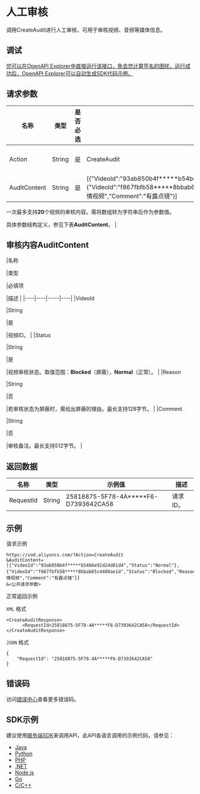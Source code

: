 # 人工审核

调用CreateAudit进行人工审核，可用于审核视频、音频等媒体信息。

## 调试

[您可以在OpenAPI Explorer中直接运行该接口，免去您计算签名的困扰。运行成功后，OpenAPI Explorer可以自动生成SDK代码示例。](https://api.aliyun.com/#product=vod&api=CreateAudit&type=RPC&version=2017-03-21)

## 请求参数

|名称|类型|是否必选|示例值|描述|
|--|--|----|---|--|
|Action|String|是|CreateAudit|系统规定参数。取值：**CreateAudit**。 |
|AuditContent|String|是|\[\{"VideoId":"93ab850b4f\*\*\*\*\*b54b6e91d24d81d4","Status":"Normal"\},\{"VideoId":"f867fbfb58\*\*\*\*\*8bbab65c4480ae1d","Status":"Blocked","Reason":"色情视频","Comment":"有露点镜"\}\]|审核内容数组。

 一次最多支持**20**个视频的审核内容。需将数组转为字符串后作为参数值。

 具体参数结构定义，参见下表**AuditContent**。 |

## 审核内容AuditContent

|名称

|类型

|必填项

|描述 |
|----|----|-----|----|
|VideoId

|String

|是

|视频ID。 |
|Status

|String

|是

|视频审核状态。取值范围：**Blocked**（屏蔽），**Normal**（正常）。 |
|Reason

|String

|否

|若审核状态为屏蔽时，需给出屏蔽的理由。最长支持128字节。 |
|Comment

|String

|否

|审核备注。最长支持512字节。 |

## 返回数据

|名称|类型|示例值|描述|
|--|--|---|--|
|RequestId|String|25818875-5F78-4A\*\*\*\*\*F6-D7393642CA58|请求ID。 |

## 示例

请求示例

```
https://vod.aliyuncs.com/?Action=CreateAudit
&AuditContent=[{"VideoId":"93ab850b4f*****b54b6e91d24d81d4","Status":"Normal"},{"VideoId":"f867fbfb58*****8bbab65c4480ae1d","Status":"Blocked","Reason":"色情视频","Comment":"有露点镜"}]
&<公共请求参数>
```

正常返回示例

`XML` 格式

```
<CreateAuditResponse>
      <RequestId>25818875-5F78-4A*****F6-D7393642CA58</RequestId>
</CreateAuditResponse>
```

`JSON` 格式

```
{
    "RequestId": "25818875-5F78-4A*****F6-D7393642CA58"
}
```

## 错误码

访问[错误中心](https://error-center.aliyun.com/status/product/vod)查看更多错误码。

## SDK示例

建议使用[服务端SDK](~~101789~~)来调用API，此API各语言调用的示例代码，请参见：

-   [Java](~~61063~~)
-   [Python](~~61054~~)
-   [PHP](~~61069~~)
-   [.NET](~~84750~~)
-   [Node.js](~~101396~~)
-   [Go](~~101411~~)
-   [C/C++](~~101261~~)


